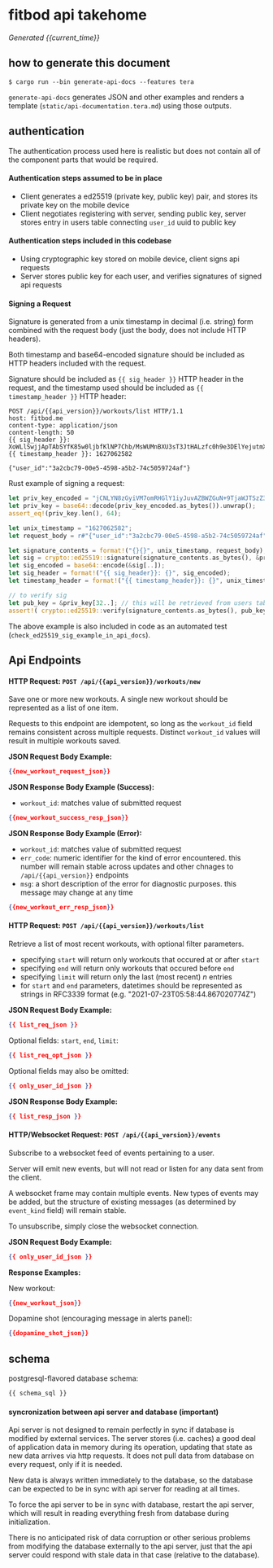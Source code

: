# fitbod api takehome

*Generated {{current_time}}*

## how to generate this document

```console
$ cargo run --bin generate-api-docs --features tera
```

`generate-api-docs` generates JSON and other examples and renders a template (`static/api-documentation.tera.md`)
using those outputs.

## authentication

The authentication process used here is realistic but does not contain all of the component parts that would be required.

#### Authentication steps assumed to be in place

- Client generates a ed25519 (private key, public key) pair, and stores its private key on the mobile device
- Client negotiates registering with server, sending public key, server stores entry in users table connecting
  `user_id` uuid to public key

#### Authentication steps included in this codebase

- Using cryptographic key stored on mobile device, client signs api requests 
- Server stores public key for each user, and verifies signatures of signed api requests

#### Signing a Request

Signature is generated from a unix timestamp in decimal (i.e. string) form combined with the request body (just
the body, does not include HTTP headers).

Both timestamp and base64-encoded signature should be included as HTTP headers included with the request.

Signature should be included as `{{ sig_header }}` HTTP header in the request, and the timestamp used should be included
as `{{ timestamp_header }}` HTTP header:

```
POST /api/{{api_version}}/workouts/list HTTP/1.1
host: fitbod.me
content-type: application/json
content-length: 50
{{ sig_header }}: XoWLlSwjjApTAbSYfK85w0ljbfKlNP7Chb/MsWUMnBXU3sT3JtHALzfc0h9e3DElYejutmXrLiR54lz3FJgfCQ==
{{ timestamp_header }}: 1627062582

{"user_id":"3a2cbc79-00e5-4598-a5b2-74c5059724af"}
```

Rust example of signing a request:

```rust
let priv_key_encoded = "jCNLYN8zGyiVM7omRHGlY1iyJuvAZBWZGuN+9TjaWJTSzZ3oEvXq7QNHTwwD785/rBnmRCPkl2D68lRyvBWHUg==";
let priv_key = base64::decode(priv_key_encoded.as_bytes()).unwrap();
assert_eq!(priv_key.len(), 64);

let unix_timestamp = "1627062582";
let request_body = r#"{"user_id":"3a2cbc79-00e5-4598-a5b2-74c5059724af"}"#;

let signature_contents = format!("{}{}", unix_timestamp, request_body);
let sig = crypto::ed25519::signature(signature_contents.as_bytes(), &priv_key[..]);
let sig_encoded = base64::encode(&sig[..]);
let sig_header = format!("{{ sig_header}}: {}", sig_encoded);
let timestamp_header = format!("{{ timestamp_header}}: {}", unix_timestamp);

// to verify sig
let pub_key = &priv_key[32..]; // this will be retrieved from users table in actual application code
assert!( crypto::ed25519::verify(signature_contents.as_bytes(), pub_key, &sig[..]) );
```

The above example is also included in code as an automated test (`check_ed25519_sig_example_in_api_docs`).

## Api Endpoints

#### HTTP Request: `POST /api/{{api_version}}/workouts/new`

Save one or more new workouts. A single new workout should be represented as a list of one item.

Requests to this endpoint are idempotent, so long as the `workout_id` field remains consistent across
multiple requests. Distinct `workout_id` values will result in multiple workouts saved.

**JSON Request Body Example:**

```json
{{new_workout_request_json}}
```

**JSON Response Body Example (Success):**

- `workout_id`: matches value of submitted request

```json
{{new_workout_success_resp_json}}
```

**JSON Response Body Example (Error):**

- `workout_id`: matches value of submitted request
- `err_code`: numeric identifier for the kind of error encountered. this number will remain
   stable across updates and other chnages to `/api/{{api_version}}` endpoints
- `msg`: a short description of the error for diagnostic purposes. this message may change
   at any time

```json
{{new_workout_err_resp_json}}
```

#### HTTP Request: `POST /api/{{api_version}}/workouts/list`

Retrieve a list of most recent workouts, with optional filter parameters.

- specifying `start` will return only workouts that occured at or after `start`
- specifying `end` will return only workouts that occured before `end`
- specifying `limit` will return only the last (most recent) *n* entries
- for `start` and `end` parameters, datetimes should be represented as strings in RFC3339
  format (e.g. "2021-07-23T05:58:44.867020774Z")

**JSON Request Body Example:**

```json
{{ list_req_json }}
```

Optional fields: `start`, `end`, `limit`:

```json
{{ list_req_opt_json }}
```

Optional fields may also be omitted:

```json
{{ only_user_id_json }}
```

**JSON Response Body Example:**

```json
{{ list_resp_json }}
```

#### HTTP/Websocket Request: `POST /api/{{api_version}}/events`

Subscribe to a websocket feed of events pertaining to a user.

Server will emit new events, but will not read or listen for any data sent from the client.

A websocket frame may contain multiple events. New types of events may be added, but the structure
of existing messages (as determined by `event_kind` field) will remain stable.

To unsubscribe, simply close the websocket connection.

**JSON Request Body Example:**

```json
{{ only_user_id_json }}
```

**Response Examples:**

New workout:

```json
{{new_workout_json}}
```

Dopamine shot (encouraging message in alerts panel):

```json
{{dopamine_shot_json}}
```

## schema

postgresql-flavored database schema:

```sql
{{ schema_sql }}
```

#### syncronization between api server and database (important)

Api server is not designed to remain perfectly in sync if database is modified by external services. The server stores (i.e. caches)
a good deal of application data in memory during its operation, updating that state as new data arrives via http requests. It does
not pull data from database on every request, only if it is needed.

New data is always written immediately to the database, so the database can be expected to be in sync with api server for reading
at all times.

To force the api server to be in sync with database, restart the api server, which will result in reading everything fresh from
database during initialization.

There is no anticipated risk of data corruption or other serious problems from modifying the database externally to the 
api server, just that the api server could respond with stale data in that case (relative to the database).
